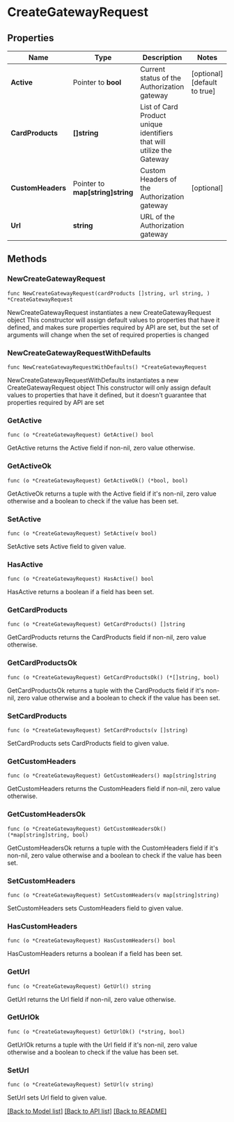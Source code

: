 # CreateGatewayRequest

## Properties

Name | Type | Description | Notes
------------ | ------------- | ------------- | -------------
**Active** | Pointer to **bool** | Current status of the Authorization gateway | [optional] [default to true]
**CardProducts** | **[]string** | List of Card Product unique identifiers that will utilize the Gateway | 
**CustomHeaders** | Pointer to **map[string]string** | Custom Headers of the Authorization gateway | [optional] 
**Url** | **string** | URL of the Authorization gateway | 

## Methods

### NewCreateGatewayRequest

`func NewCreateGatewayRequest(cardProducts []string, url string, ) *CreateGatewayRequest`

NewCreateGatewayRequest instantiates a new CreateGatewayRequest object
This constructor will assign default values to properties that have it defined,
and makes sure properties required by API are set, but the set of arguments
will change when the set of required properties is changed

### NewCreateGatewayRequestWithDefaults

`func NewCreateGatewayRequestWithDefaults() *CreateGatewayRequest`

NewCreateGatewayRequestWithDefaults instantiates a new CreateGatewayRequest object
This constructor will only assign default values to properties that have it defined,
but it doesn't guarantee that properties required by API are set

### GetActive

`func (o *CreateGatewayRequest) GetActive() bool`

GetActive returns the Active field if non-nil, zero value otherwise.

### GetActiveOk

`func (o *CreateGatewayRequest) GetActiveOk() (*bool, bool)`

GetActiveOk returns a tuple with the Active field if it's non-nil, zero value otherwise
and a boolean to check if the value has been set.

### SetActive

`func (o *CreateGatewayRequest) SetActive(v bool)`

SetActive sets Active field to given value.

### HasActive

`func (o *CreateGatewayRequest) HasActive() bool`

HasActive returns a boolean if a field has been set.

### GetCardProducts

`func (o *CreateGatewayRequest) GetCardProducts() []string`

GetCardProducts returns the CardProducts field if non-nil, zero value otherwise.

### GetCardProductsOk

`func (o *CreateGatewayRequest) GetCardProductsOk() (*[]string, bool)`

GetCardProductsOk returns a tuple with the CardProducts field if it's non-nil, zero value otherwise
and a boolean to check if the value has been set.

### SetCardProducts

`func (o *CreateGatewayRequest) SetCardProducts(v []string)`

SetCardProducts sets CardProducts field to given value.


### GetCustomHeaders

`func (o *CreateGatewayRequest) GetCustomHeaders() map[string]string`

GetCustomHeaders returns the CustomHeaders field if non-nil, zero value otherwise.

### GetCustomHeadersOk

`func (o *CreateGatewayRequest) GetCustomHeadersOk() (*map[string]string, bool)`

GetCustomHeadersOk returns a tuple with the CustomHeaders field if it's non-nil, zero value otherwise
and a boolean to check if the value has been set.

### SetCustomHeaders

`func (o *CreateGatewayRequest) SetCustomHeaders(v map[string]string)`

SetCustomHeaders sets CustomHeaders field to given value.

### HasCustomHeaders

`func (o *CreateGatewayRequest) HasCustomHeaders() bool`

HasCustomHeaders returns a boolean if a field has been set.

### GetUrl

`func (o *CreateGatewayRequest) GetUrl() string`

GetUrl returns the Url field if non-nil, zero value otherwise.

### GetUrlOk

`func (o *CreateGatewayRequest) GetUrlOk() (*string, bool)`

GetUrlOk returns a tuple with the Url field if it's non-nil, zero value otherwise
and a boolean to check if the value has been set.

### SetUrl

`func (o *CreateGatewayRequest) SetUrl(v string)`

SetUrl sets Url field to given value.



[[Back to Model list]](../README.md#documentation-for-models) [[Back to API list]](../README.md#documentation-for-api-endpoints) [[Back to README]](../README.md)


